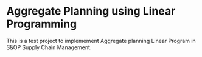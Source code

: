 Aggregate Planning using Linear Programming
============================================
This is a test project to implemement Aggregate planning Linear Program in S&OP Supply Chain Management.